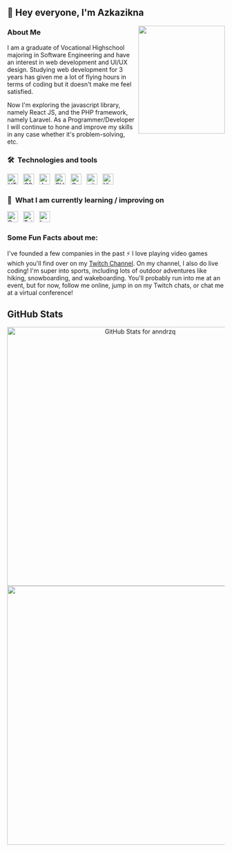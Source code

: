 ## 👋 Hey everyone, I'm Azkazikna
<!--
**azkazikna/azkazikna** is a ✨ _special_ ✨ repository because its `README.md` (this file) appears on your GitHub profile -->

<img align="right" width="200" height="250" src="https://camo.githubusercontent.com/62da68eb62b1e5f175f7d1f0191dd89a653d7908feb22d37d4a0ab07365d6791/68747470733a2f2f6d656469612e67697068792e636f6d2f6d656469612f4d3967624264396e6244724f5475314d71782f67697068792e676966"></a>

### About Me

I am a graduate of Vocational Highschool majoring in Software Engineering and have an interest in web development and UI/UX design. Studying web development for 3 years has given me a lot of flying hours in terms of coding but it doesn't make me feel satisfied.

Now I'm exploring the javascript library, namely React JS, and the PHP framework, namely Laravel. As a Programmer/Developer I will continue to hone and improve my skills in any case whether it's problem-solving, etc.

<!-- ![2021-08-10 20-43-14 2021-08-10 20_45_32](https://user-images.githubusercontent.com/36594527/131284497-24a6db5f-d86d-4548-81cc-fa6aa186892c.gif) -->

### 🛠  Technologies and tools

<a name="learning-now"></a>

[<img src="https://img.shields.io/badge/HTML5-282C34?logo=html5&logoColor=E34F26" alt="HTML5 logo" title="HTML5" height="25" />][tech_tools_anchor]
&nbsp;
[<img src="https://img.shields.io/badge/CSS3-282C34?logo=css3&logoColor=1572B6" alt="CSS3 logo" title="CSS3" height="25" />][tech_tools_anchor]
&nbsp;
[<img src="https://img.shields.io/badge/JavaScript-282C34?logo=javascript&logoColor=F7DF1E" alt="JavaScript logo" title="JavaScript" height="25" />][tech_tools_anchor]
&nbsp;
[<img src="https://img.shields.io/badge/PHP-282C34?logo=php&logoColor=4D588E" alt="PHP logo" title="PHP" height="25" />][tech_tools_anchor]
&nbsp;
[<img src="https://img.shields.io/badge/CodeIgniter-282C34?logo=codeigniter&logoColor=F05032" alt="CodeIgniter logo" title="CodeIgniter" height="25" />][tech_tools_anchor]
&nbsp;
[<img src="https://img.shields.io/badge/GIT-282C34?logo=git&logoColor=F05032" alt="git logo" title="GIT" height="25" />][tech_tools_anchor]
&nbsp;
[<img src="https://img.shields.io/badge/VS%20Code-282C34?logo=visual-studio-code&logoColor=007ACC" alt="Visual Studio Code logo" title="Visual Studio Code" height="25" />][tech_tools_anchor]
&nbsp;

<a name="learning-next"></a>

### 📖  What I am currently learning / improving on

[<img src="https://img.shields.io/badge/React JS-282C34?logo=react&logoColor=61DAFB" alt="React logo" title="React" height="25" />][learning_now_anchor]
&nbsp;
[<img src="https://img.shields.io/badge/Tailwind%20CSS-282C34?logo=tailwind-css&logoColor=38B2AC" alt="Tailwind CSS logo" title="Tailwind CSS" height="25" />][learning_now_anchor]
&nbsp;
[<img src="https://img.shields.io/badge/Laravel-282C34?logo=laravel&logoColor=F05032" alt="Laravel logo" title="Laravel" height="25" />][learning_now_anchor]
&nbsp;


### Some Fun Facts about me:
I've founded a few companies in the past :zap: I love playing video games which you'll find over on my [Twitch Channel](http://twitch.tv/MishManners). On my channel, I also do live coding! I'm super into sports, including lots of outdoor adventures like hiking, snowboarding, and wakeboarding. You'll probably run into me at an event, but for now, follow me online, jump in on my Twitch chats, or chat me at a virtual conference!

## GitHub Stats

<p align="center"><img src="https://github-readme-stats.vercel.app/api?username=anndrzq&show_icons=true&include_all_commits=true&count_private=true&theme=jolly&layout=compact" alt="GitHub Stats for anndrzq" width="600"><img src="https://github-readme-streak-stats.herokuapp.com?user=anndrzq&theme=jolly" width="600"></p>

[tech_tools_anchor]: #bonjour--
[learning_now_anchor]: #learning-now
